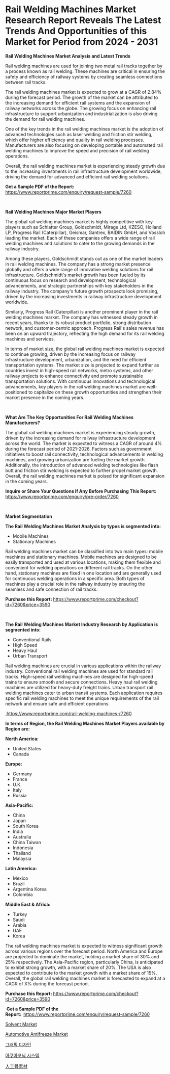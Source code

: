 <p><h1>Rail Welding Machines Market Research Report Reveals The Latest Trends And Opportunities of this Market for Period from 2024 - 2031</h1></p><p><strong>Rail Welding Machines Market Analysis and Latest Trends</strong></p>
<p><p>Rail welding machines are used for joining two metal rail tracks together by a process known as rail welding. These machines are critical in ensuring the safety and efficiency of railway systems by creating seamless connections between rail tracks.</p><p>The rail welding machines market is expected to grow at a CAGR of 2.84% during the forecast period. The growth of the market can be attributed to the increasing demand for efficient rail systems and the expansion of railway networks across the globe. The growing focus on enhancing rail infrastructure to support urbanization and industrialization is also driving the demand for rail welding machines.</p><p>One of the key trends in the rail welding machines market is the adoption of advanced technologies such as laser welding and friction stir welding, which offer higher efficiency and quality in rail welding processes. Manufacturers are also focusing on developing portable and automated rail welding machines to improve the speed and precision of rail welding operations.</p><p>Overall, the rail welding machines market is experiencing steady growth due to the increasing investments in rail infrastructure development worldwide, driving the demand for advanced and efficient rail welding solutions.</p></p>
<p><strong>Get a Sample PDF of the Report:&nbsp;</strong> <a href="https://www.reportprime.com/enquiry/request-sample/7260">https://www.reportprime.com/enquiry/request-sample/7260</a></p>
<p>&nbsp;</p>
<p><strong>Rail Welding Machines Major Market Players</strong></p>
<p><p>The global rail welding machines market is highly competitive with key players such as Schlatter Group, Goldschmidt, Mirage Ltd, KZESO, Holland LP, Progress Rail (Caterpillar), Geismar, Gantrex, BAIDIN GmbH, and Vossloh leading the market. Each of these companies offers a wide range of rail welding machines and solutions to cater to the growing demands in the railway industry.</p><p>Among these players, Goldschmidt stands out as one of the market leaders in rail welding machines. The company has a strong market presence globally and offers a wide range of innovative welding solutions for rail infrastructure. Goldschmidt's market growth has been fueled by its continuous focus on research and development, technological advancements, and strategic partnerships with key stakeholders in the railway industry. The company's future growth prospects look promising, driven by the increasing investments in railway infrastructure development worldwide.</p><p>Similarly, Progress Rail (Caterpillar) is another prominent player in the rail welding machines market. The company has witnessed steady growth in recent years, thanks to its robust product portfolio, strong distribution network, and customer-centric approach. Progress Rail's sales revenue has been on an upward trajectory, reflecting the high demand for its rail welding machines and services.</p><p>In terms of market size, the global rail welding machines market is expected to continue growing, driven by the increasing focus on railway infrastructure development, urbanization, and the need for efficient transportation systems. The market size is projected to expand further as countries invest in high-speed rail networks, metro systems, and other railway projects to enhance connectivity and promote sustainable transportation solutions. With continuous innovations and technological advancements, key players in the rail welding machines market are well-positioned to capitalize on these growth opportunities and strengthen their market presence in the coming years.</p></p>
<p>&nbsp;</p>
<p><strong>What Are The Key Opportunities For Rail Welding Machines Manufacturers?</strong></p>
<p><p>The global rail welding machines market is experiencing steady growth, driven by the increasing demand for railway infrastructure development across the world. The market is expected to witness a CAGR of around 4% during the forecast period of 2021-2026. Factors such as government initiatives to boost rail connectivity, technological advancements in welding machines, and growing urbanization are fueling the market growth. Additionally, the introduction of advanced welding technologies like flash butt and friction stir welding is expected to further propel market growth. Overall, the rail welding machines market is poised for significant expansion in the coming years.</p></p>
<p><strong>Inquire or Share Your Questions If Any Before Purchasing This Report:</strong> <a href="https://www.reportprime.com/enquiry/pre-order/7260">https://www.reportprime.com/enquiry/pre-order/7260</a></p>
<p>&nbsp;</p>
<p><strong>Market Segmentation</strong></p>
<p><strong>The Rail Welding Machines Market Analysis by types is segmented into:</strong></p>
<p><ul><li>Mobile Machines</li><li>Stationary Machines</li></ul></p>
<p><p>Rail welding machines market can be classified into two main types: mobile machines and stationary machines. Mobile machines are designed to be easily transported and used at various locations, making them flexible and convenient for welding operations on different rail tracks. On the other hand, stationary machines are fixed in one location and are generally used for continuous welding operations in a specific area. Both types of machines play a crucial role in the railway industry by ensuring the seamless and safe connection of rail tracks.</p></p>
<p><strong>Purchase this Report:&nbsp;</strong><a href="https://www.reportprime.com/checkout?id=7260&price=3590">https://www.reportprime.com/checkout?id=7260&price=3590</a></p>
<p>&nbsp;</p>
<p><strong>The Rail Welding Machines Market Industry Research by Application is segmented into:</strong></p>
<p><ul><li>Conventional Rails</li><li>High Speed</li><li>Heavy Haul</li><li>Urban Transport</li></ul></p>
<p><p>Rail welding machines are crucial in various applications within the railway industry. Conventional rail welding machines are used for standard rail tracks. High-speed rail welding machines are designed for high-speed trains to ensure smooth and secure connections. Heavy haul rail welding machines are utilized for heavy-duty freight trains. Urban transport rail welding machines cater to urban transit systems. Each application requires specific rail welding machines to meet the unique requirements of the rail network and ensure safe and efficient operations.</p></p>
<p><a href="https://www.reportprime.com/rail-welding-machines-r7260">&nbsp;https://www.reportprime.com/rail-welding-machines-r7260</a></p>
<p><strong>In terms of Region, the Rail Welding Machines Market Players available by Region are:</strong></p>
<p>
    <p> <strong> North America: </strong>
        <ul>
            <li>United States</li>
            <li>Canada</li>
        </ul>
        </p> 
    <p> <strong> Europe: </strong>
        <ul>
            <li>Germany</li>
            <li>France</li>
            <li>U.K.</li>
            <li>Italy</li>
            <li>Russia</li>
        </ul>
        </p> 
    <p> <strong> Asia-Pacific: </strong>
        <ul>
            <li>China</li>
            <li>Japan</li>
            <li>South Korea</li>
            <li>India</li>
            <li>Australia</li>
            <li>China Taiwan</li>
            <li>Indonesia</li>
            <li>Thailand</li>
            <li>Malaysia</li>
        </ul>
        </p> 
    <p> <strong> Latin America: </strong>
        <ul>
            <li>Mexico</li>
            <li>Brazil</li>
            <li>Argentina Korea</li>
            <li>Colombia</li>
        </ul>
        </p> 
    <p> <strong> Middle East & Africa: </strong>
        <ul>
            <li>Turkey</li>
            <li>Saudi</li>
            <li>Arabia</li>
            <li>UAE</li>
            <li>Korea</li>
        </ul>
    </p>
    </p>
<p><p>The rail welding machines market is expected to witness significant growth across various regions over the forecast period. North America and Europe are projected to dominate the market, holding a market share of 30% and 25% respectively. The Asia-Pacific region, particularly China, is anticipated to exhibit strong growth, with a market share of 20%. The USA is also expected to contribute to the market growth with a market share of 15%. Overall, the global rail welding machines market is forecasted to expand at a CAGR of X% during the forecast period.</p></p>
<p><strong>Purchase this Report: </strong><a href="https://www.reportprime.com/checkout?id=7260&price=3590">https://www.reportprime.com/checkout?id=7260&price=3590</a></p>
<p>&nbsp;<strong>Get a Sample PDF of the Report:&nbsp;&nbsp;</strong><a href="https://www.reportprime.com/enquiry/request-sample/7260">https://www.reportprime.com/enquiry/request-sample/7260</a></p>
<p><strong></strong></p>
<p><p><a href="https://www.linkedin.com/pulse/solvent-market-furnish-information-size-share-dynamics-projections-x1vsc?trackingId=RqZsPy10v1MkcySr2v6lQQ%3D%3D">Solvent Market</a></p><p><a href="https://www.linkedin.com/pulse/global-automotive-antifreeze-market-types-applications-major-rfrtc?trackingId=tBTr6YggeCkQhuPv3g7e7w%3D%3D">Automotive Antifreeze Market</a></p><p><a href="https://medium.com/@earnesteidenreichja/%EA%B7%B8%EB%9E%98%ED%94%BD-%EB%94%94%EC%9E%90%EC%9D%B8-%EC%8B%9C%EC%9E%A5-%EA%B7%9C%EB%AA%A8%EB%8A%94-%EC%84%B8%EA%B3%84-%EC%82%B0%EC%97%85%EC%97%90%EC%84%9C-%EC%B5%9C%EA%B3%A0%EC%9D%98-%EB%A7%88%EC%BC%80%ED%8C%85-%EC%B1%84%EB%84%90%EC%9D%84-%EB%93%9C%EB%9F%AC%EB%83%85%EB%8B%88%EB%8B%A4-bcfc7d8cb315">그래픽 디자인</a></p><p><a href="https://medium.com/@vallieemard2023/%EC%95%84%EC%BF%A0%EC%95%84%ED%8F%AC%EB%8B%89-%EC%8B%9C%EC%8A%A4%ED%85%9C-%EC%8B%9C%EC%9E%A5%EC%9D%80-%EC%8B%9C%EC%9E%A5-%EC%A0%90%EC%9C%A0%EC%9C%A8-%EA%B7%9C%EB%AA%A8-%EB%B0%8F-2031%EB%85%84%EA%B9%8C%EC%A7%80-%EC%98%88%EC%83%81%EB%90%9C-%EC%98%88%EC%B8%A1%EC%97%90-%EC%B4%88%EC%A0%90%EC%9D%84-%EB%A7%9E%EC%B6%A5%EB%8B%88%EB%8B%A4-6fc4e661ccc3">아쿠아포닉 시스템</a></p><p><a href="https://github.com/zekaoe592392/Market-Research-Report-List-1/blob/main/715776923537.md">人工骨素材</a></p></p>